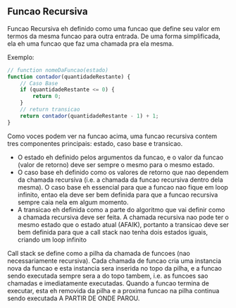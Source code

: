 ## Funcao Recursiva
Funcao Recursiva eh definido como uma funcao que define seu valor em termos da mesma funcao para outra entrada. De uma forma simplificada, ela eh uma funcao que faz uma chamada pra ela mesma.

Exemplo:

```js
// function nomeDaFuncao(estado)
function contador(quantidadeRestante) {
    // Caso Base
    if (quantidadeRestante <= 0) {
        return 0;
    }
    // return transicao
    return contador(quantidadeRestante - 1) + 1;
}
```
Como voces podem ver na funcao acima, uma funcao recursiva contem tres componentes principais: estado, caso base e transicao.

- O estado eh definido pelos argumentos da funcao, e o valor da funcao (valor de retorno) deve ser sempre o mesmo para o mesmo estado.
- O caso base eh definido como os valores de retorno que nao dependem da chamada recursiva (i.e. a chamada da funcao recursiva dentro dela mesma). O caso base eh essencial para que a funcao nao fique em loop infinito, entao ela deve ser bem definida para que a funcao recursiva sempre caia nela em algum momento.
- A transicao eh definida como a parte do algoritmo que vai definir como a chamada recursiva deve ser feita. A chamada recursiva nao pode ter o mesmo estado que o estado atual (AFAIK), portanto a transicao deve ser bem definida para que a call stack nao tenha dois estados iguais, criando um loop infinito

Call stack se define como a pilha da chamada de funcoes (nao necessariamente recursiva). Cada chamada de funcao cria uma instancia nova da funcao e esta instancia sera inserida no topo da pilha, e a funcao sendo executada sempre sera a do topo tambem, i.e. as funcoes sao chamadas e imediatamente executadas. Quando a funcao termina de executar, esta eh removida da pilha e a proxima funcao na pilha continua sendo executada A PARTIR DE ONDE PAROU.
